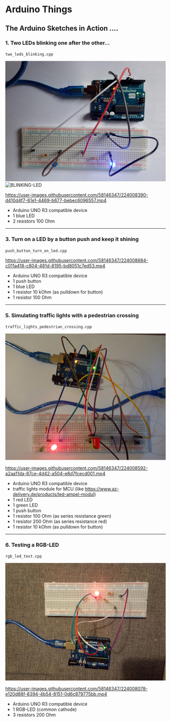 # Arduino Things


## The Arduino Sketches in Action ....

### 1. Two LEDs blinking one after the other...

`two_leds_blinking.cpp`

![BLINKING-LED](./docs_images/funduino_two_leds_blinking.jpg)
![BLINKING-LED](./lib/two_leds_blinkling/two_leds_blinking_schematic.png)

https://user-images.githubusercontent.com/58146347/224008390-d410d4f7-61e1-4469-b677-bebec6096557.mp4

- Arduino UNO R3 compatible device
- 1 blue LED
- 2 resistors 100 Ohm
******************



### 3. Turn on a LED by a button push and keep it shining

`push_button_turn_on_led.cpp`

https://user-images.githubusercontent.com/58146347/224008684-c011a418-c804-481d-8195-bd8051c7ed53.mp4

- Arduino UNO R3 compatible device
- 1 push button
- 1 blue LED
- 1 resistor 10 kOhm (as pulldown for button)
- 1 resistor 100 Ohm
********************



### 5. Simulating traffic lights with a pedestrian crossing

`traffic_lights_pedestrian_crossing.cpp`

![Arduino: Traffic light with pedestrian crossing](./docs_images/funduino_traffic_light_pedestrian_crossing.jpg)

https://user-images.githubusercontent.com/58146347/224008592-a2aa11da-87ce-4d42-a504-e8d7fcecd001.mp4

- Arduino UNO R3 compatible device
- traffic lights module for MCU (like https://www.az-delivery.de/products/led-ampel-modul)
- 1 red LED
- 1 green LED
- 1 push button
- 1 resistor 100 Ohm (as series resistance green)
- 1 resistor 200 Ohm (as series resistance red)
- 1 resistor 10 kOhm (as pulldown for button)
********************



### 6. Testing a RGB-LED

`rgb_led_test.cpp`

![RGB-LED](./docs_images/funduino_rgb_led.jpg)

https://user-images.githubusercontent.com/58146347/224008078-e120d88f-8394-4b54-8151-0d6c879775bb.mp4

- Arduino UNO R3 compatible device
- 1 RGB-LED (common cathode)
- 3 resistors 200 Ohm




